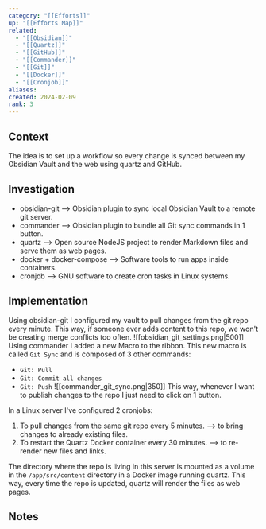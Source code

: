 ```yaml
---
category: "[[Efforts]]"
up: "[[Efforts Map]]"
related:
  - "[[Obsidian]]"
  - "[[Quartz]]"
  - "[[GitHub]]"
  - "[[Commander]]"
  - "[[Git]]"
  - "[[Docker]]"
  - "[[Cronjob]]"
aliases: 
created: 2024-02-09
rank: 3
---
```

## Context
The idea is to set up a workflow so every change is synced between my Obsidian Vault and the web using quartz and GitHub.
## Investigation
- obsidian-git --> Obsidian plugin to sync local Obsidian Vault to a remote git server.
- commander --> Obsidian plugin to bundle all Git sync commands in 1 button.
- quartz --> Open source NodeJS project to render Markdown files and serve them as web pages.
- docker + docker-compose --> Software tools to run apps inside containers.
- cronjob --> GNU software to create cron tasks in Linux systems.
## Implementation
Using obsidian-git I configured my vault to pull changes from the git repo every minute. This way, if someone ever adds content to this repo, we won't be creating merge conflicts too often.
![[obsidian_git_settings.png|500]]
Using commander I added a new Macro to the ribbon. This new macro is called `Git Sync` and is composed of 3 other commands:
- `Git: Pull`
- `Git: Commit all changes`
- `Git: Push`
![[commander_git_sync.png|350]]
This way, whenever I want to publish changes to the repo I just need to click on 1 button.

In a Linux server I've configured 2 cronjobs:
1. To pull changes from the same git repo every 5 minutes. --> to bring changes to already existing files.
2. To restart the Quartz Docker container every 30 minutes. --> to re-render new files and links.

The directory where the repo is living in this server is mounted as a volume in the `/app/src/content` directory in a Docker image running quartz. This way, every time the repo is updated, quartz will render the files as web pages.
## Notes

